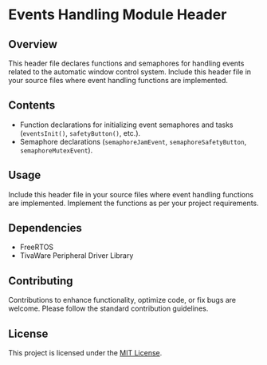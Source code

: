 # Events Handling Module Header

## Overview
This header file declares functions and semaphores for handling events related to the automatic window control system. Include this header file in your source files where event handling functions are implemented.

## Contents
- Function declarations for initializing event semaphores and tasks (`eventsInit()`, `safetyButton()`, etc.).
- Semaphore declarations (`semaphoreJamEvent`, `semaphoreSafetyButton`, `semaphoreMutexEvent`).

## Usage
Include this header file in your source files where event handling functions are implemented. Implement the functions as per your project requirements.

## Dependencies
- FreeRTOS
- TivaWare Peripheral Driver Library

## Contributing
Contributions to enhance functionality, optimize code, or fix bugs are welcome. Please follow the standard contribution guidelines.

## License
This project is licensed under the [MIT License](LICENSE).
